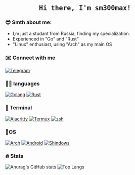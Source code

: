 <h2 align='center'><samp><strong>Hi there, I'm sm300max!</strong></samp></h2>

### 😎 Smth about me:

- I,m just a studant from Russia, finding my specialization.
- Experienced in "Go" and "Rust"
- "Linux" enthusiast, using "Arch" as my main OS

### ✉️ Connect with me
[![Telegram](https://img.shields.io/badge/Telegram-2CA5E0?style=for-the-badge&logo=telegram&logoColor=white)](https://t.me/sm300max) 

### 👨‍💻 languages

[![Golang](https://img.shields.io/badge/Go-00ADD8?style=for-the-badge&logo=go&logoColor=white)](#)
[![Rust](https://img.shields.io/badge/Rust-black?style=for-the-badge&logo=rust&logoColor=#E57324)](#)

### 🤖 Terminal

[![Alacritty](https://img.shields.io/badge/alacritty-F46D01?style=for-the-badge&logo=alacritty&logoColor=white)](#)
[![Termux](https://img.shields.io/badge/tmux-1BB91F?style=for-the-badge&logo=tmux&logoColor=white)](#)
[![zsh](https://img.shields.io/badge/Zsh-F15A24?style=for-the-badge&logo=Zsh&logoColor=white)](#)

### 🐧OS

[![Arch](https://img.shields.io/badge/Arch_Linux-1793D1?style=for-the-badge&logo=arch-linux&logoColor=white)](#)
[![Android](https://img.shields.io/badge/Android-3DDC84?style=for-the-badge&logo=android&logoColor=white)](#)
[![Shindows](https://img.shields.io/badge/Windows_11-0078d4?style=for-the-badge&logo=windows-11&logoColor=white)](#)

### 🔥 Stats

![Anurag's GitHub stats](https://github-readme-stats.vercel.app/api?username=sm300max&show_icons=true&theme=midnight-purple)
![Top Langs](https://github-readme-stats.vercel.app/api/top-langs/?username=anuraghazra&layout=compact&theme=midnight-purple)

